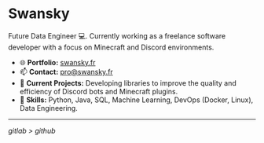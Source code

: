 # Swansky

Future Data Engineer 💻. Currently working as a freelance software developer with a focus on Minecraft and Discord environments.

- 🌐 **Portfolio:** [swansky.fr](https://swansky.fr)
- 📫 **Contact:** [pro@swansky.fr](mailto:pro@swansky.fr)
- 💼 **Current Projects:** Developing libraries to improve the quality and efficiency of Discord bots and Minecraft plugins.
- 🚀 **Skills:** Python, Java, SQL, Machine Learning, DevOps (Docker, Linux), Data Engineering.

---

*gitlab > github*
